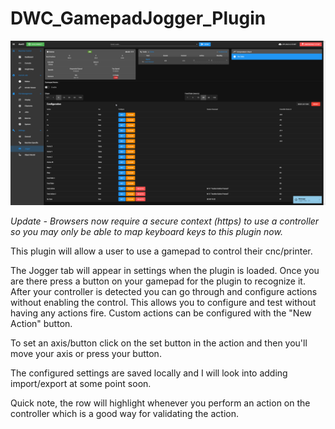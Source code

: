 # DWC_GamepadJogger_Plugin

![Image](https://raw.githubusercontent.com/Sindarius/DWC_GamepadJogger_Plugin/media/JoggerScreenshot.png?raw=true)


*Update - Browsers now require a secure context (https) to use a controller so you may only be able to map keyboard keys to this plugin now.*


This plugin will allow a user to use a gamepad to control their cnc/printer. 

The Jogger tab will appear in settings when the plugin is loaded. Once you are there press a button on your gamepad for the plugin to recognize it. After your controller is detected you can go through and configure actions without enabling the control. This allows you to configure and test without having any actions fire. Custom actions can be configured with the "New Action" button.

To set an axis/button click on the set button in the action and then you'll move your axis or press your button.

The configured settings are saved locally and I will look into adding import/export at some point soon.

Quick note, the row will highlight whenever you perform an action on the controller which is a good way for validating the action.
